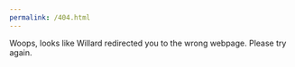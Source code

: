 ```yaml
---
permalink: /404.html
---
```

Woops, looks like Willard redirected you to the wrong webpage.
Please try again.
